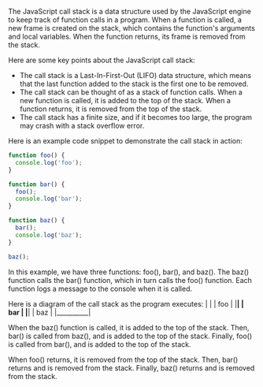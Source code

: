 The JavaScript call stack is a data structure used by the JavaScript engine to keep track of function calls in a program. 
When a function is called, a new frame is created on the stack, which contains the function's arguments and local variables. 
When the function returns, its frame is removed from the stack.

Here are some key points about the JavaScript call stack:

- The call stack is a Last-In-First-Out (LIFO) data structure, which means that the last function added to the stack is the first one to be removed.
- The call stack can be thought of as a stack of function calls. When a new function is called, it is added to the top of the stack. When a function returns, it is removed from the top of the stack.
- The call stack has a finite size, and if it becomes too large, the program may crash with a stack overflow error.

Here is an example code snippet to demonstrate the call stack in action:
```js
function foo() {
  console.log('foo');
}

function bar() {
  foo();
  console.log('bar');
}

function baz() {
  bar();
  console.log('baz');
}

baz();
```

In this example, we have three functions: foo(), bar(), and baz(). The baz() function calls the bar() function, which in turn calls the foo() function. Each function logs a message to the console when it is called.

Here is a diagram of the call stack as the program executes:
|          |
|    foo   |
|__________|
|    bar   |
|__________|
|    baz   |
|__________|

When the baz() function is called, it is added to the top of the stack. Then, bar() is called from baz(), and is added to the top of the stack. Finally, foo() is called from bar(), and is added to the top of the stack.

When foo() returns, it is removed from the top of the stack. Then, bar() returns and is removed from the stack. Finally, baz() returns and is removed from the stack.
